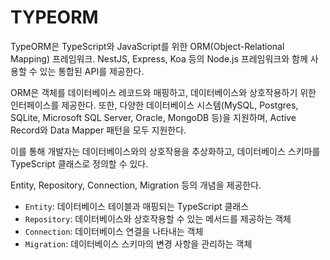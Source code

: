 # TYPEORM

TypeORM은 TypeScript와 JavaScript를 위한 ORM(Object-Relational Mapping) 프레임워크. NestJS, Express, Koa 등의 Node.js 프레임워크와 함께 사용할 수 있는 통합된 API를 제공한다.

ORM은 객체를 데이터베이스 레코드와 매핑하고, 데이터베이스와 상호작용하기 위한 인터페이스를 제공한다.
또한, 다양한 데이터베이스 시스템(MySQL, Postgres, SQLite, Microsoft SQL Server, Oracle, MongoDB 등)을 지원하며, Active Record와 Data Mapper 패턴을 모두 지원한다. 

이를 통해 개발자는 데이터베이스와의 상호작용을 추상화하고, 데이터베이스 스키마를 TypeScript 클래스로 정의할 수 있다.

Entity, Repository, Connection, Migration 등의 개념을 제공한다. 

+ `Entity`: 데이터베이스 테이블과 매핑되는 TypeScript 클래스
+ `Repository`: 데이터베이스와 상호작용할 수 있는 메서드를 제공하는 객체 
+ `Connection`: 데이터베이스 연결을 나타내는 객체
+ `Migration`: 데이터베이스 스키마의 변경 사항을 관리하는 객체
